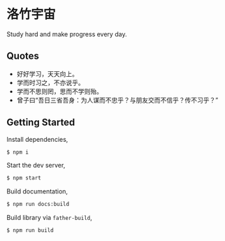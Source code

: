 # 洛竹宇宙

Study hard and make progress every day.

## Quotes

- 好好学习，天天向上。
- 学而时习之，不亦说乎。
- 学而不思则罔，思而不学则殆。
- 曾子曰“吾日三省吾身：为人谋而不忠乎？与朋友交而不信乎？传不习乎？”

## Getting Started

Install dependencies,

```bash
$ npm i
```

Start the dev server,

```bash
$ npm start
```

Build documentation,

```bash
$ npm run docs:build
```

Build library via `father-build`,

```bash
$ npm run build
```
